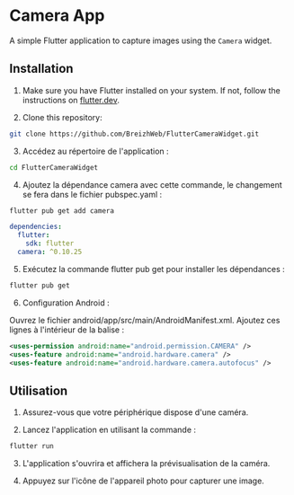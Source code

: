 # Camera App

A simple Flutter application to capture images using the `Camera` widget.

## Installation

1. Make sure you have Flutter installed on your system. If not, follow the instructions on [flutter.dev](https://flutter.dev/docs/get-started/install).

2. Clone this repository:
```bash
git clone https://github.com/BreizhWeb/FlutterCameraWidget.git
```

3. Accédez au répertoire de l'application :
```bash
cd FlutterCameraWidget
```

4. Ajoutez la dépendance camera avec cette commande, le changement se fera dans le fichier pubspec.yaml :
```bash
flutter pub get add camera
```
```yml
dependencies:
  flutter:
    sdk: flutter
  camera: ^0.10.25
```

5. Exécutez la commande flutter pub get pour installer les dépendances :
```bash
flutter pub get
```

6. Configuration Android :

Ouvrez le fichier android/app/src/main/AndroidManifest.xml.
Ajoutez ces lignes à l'intérieur de la balise <manifest> :
```xml
<uses-permission android:name="android.permission.CAMERA" />
<uses-feature android:name="android.hardware.camera" />
<uses-feature android:name="android.hardware.camera.autofocus" />
```

## Utilisation

1. Assurez-vous que votre périphérique dispose d'une caméra.

2. Lancez l'application en utilisant la commande :

```bash
flutter run
```

3. L'application s'ouvrira et affichera la prévisualisation de la caméra.

4. Appuyez sur l'icône de l'appareil photo pour capturer une image.




